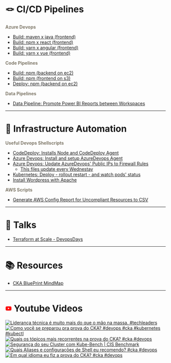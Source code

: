
# 🪢 CI/CD Pipelines

<strong><font color="#807a6b"> Azure Devops </font></strong>
- [Build: maven x java (frontend)](/AzureDevops/azdevops_build_maven_java_backend.yml)
- [Build: npm x react (frontend)](/AzureDevops/azdevops_build_npm_react_frontend.yml)
- [Build: yarn x angular (frontend)](/AzureDevops/azdevops_build_yarn_angular_frontend.yml)
- [Build: yarn x vue (frontend)](/AzureDevops/azdevops_build_yarn_vue_frontend.yml)


<strong><font color="#807a6b"> Code Pipelines </font></strong>
- [Build: npm (backend on ec2)](/CodePipelines/codepipelines_build_npm_backend_ec2_buildspec.yml)
- [Build: npm (frontend on s3)](/CodePipelines/codepipelines_build_npm_frontend_s3_buildspec.yml)
- [Deploy: npm (backend on ec2)](/CodePipelines/codepipelines_deploy_ec2_appspec_scripts/codepipelines_deploy_npm_backend_ec2_appspec.yml)

<strong><font color="#807a6b"> Data Pipelines </font></strong>
- [Data Pipeline: Promote Power BI Reports between Workspaces](/DataPipelines/powerbi_reports_promotion.ps1)

---
# 🔧 Infrastructure Automation

<strong><font color="#807a6b"> Useful Devops Shellscripts</font></strong>
- [CodeDeploy: Installs Node and CodeDeploy Agent](/UsefulDevopsShellScripts/ec2_userdata_codedeploy_interpreter.sh)
- [Azure Devops: Install and setup AzureDevops Agent](/UsefulDevopsShellScripts/azuredevops_agent_setup.sh)
- [Azure Devops: Update AzureDevops' Public IPs to Firewall Rules](/UsefulDevopsShellScripts/azuredevops_public_ips_grabber.sh)
   - [This files update every Wednestay](https://github.com/pedrosaxu/devops-templates/tree/main/UsefulDevopsShellScripts/azuredevops_public_ips)
- [Kubernetes: Deploy - rollout restart - and watch pods' status](/UsefulDevopsShellScripts/kubernetes_deployment_watcher.sh)
- [Install Wordpress with Apache](/UsefulDevopsShellScripts/wordpress_apache_setup.sh)

<strong><font color="#807a6b">AWS Scripts</font></strong>
- [Generate AWS Config Report for Uncompliant Resources to CSV](/AWS/aws_config.py)

---
# 🎤 Talks
- [Terraform at Scale - DevopsDays](/TerraformAtScale)

---
# 📚 Resources
- [CKA BluePrint MindMap](/HowToAceCKA/CKABluePrintMindMap.png)

---

# <img src=".github/images/youtube.png" alt="youtube" width="20"> Youtube Videos 
<!-- BEGIN YOUTUBE-CARDS -->
[![Liderança técnica é muito mais do que o mão na massa. #techleaders](https://ytcards.demolab.com/?id=9Lku33L9cJA&title=Lideran%C3%A7a+t%C3%A9cnica+%C3%A9+muito+mais+do+que+o+m%C3%A3o+na+massa.+%23techleaders&lang=en&timestamp=1715603086&background_color=%230d1117&title_color=%23ffffff&stats_color=%23dedede&max_title_lines=1&width=250&border_radius=5&duration=59 "Liderança técnica é muito mais do que o mão na massa. #techleaders")](https://www.youtube.com/watch?v=9Lku33L9cJA)
[![Como você se preparou pra prova do CKA? #devops #cka #kubernetes #kubectl](https://ytcards.demolab.com/?id=eDA477VtqWc&title=Como+voc%C3%AA+se+preparou+pra+prova+do+CKA%3F+%23devops+%23cka+%23kubernetes+%23kubectl&lang=en&timestamp=1715259628&background_color=%230d1117&title_color=%23ffffff&stats_color=%23dedede&max_title_lines=1&width=250&border_radius=5&duration=58 "Como você se preparou pra prova do CKA? #devops #cka #kubernetes #kubectl")](https://www.youtube.com/watch?v=eDA477VtqWc)
[![Quais os tópicos mais recorrentes na prova do CKA? #cka #devops](https://ytcards.demolab.com/?id=3dn1LHdxysg&title=Quais+os+t%C3%B3picos+mais+recorrentes+na+prova+do+CKA%3F+%23cka+%23devops&lang=en&timestamp=1714817715&background_color=%230d1117&title_color=%23ffffff&stats_color=%23dedede&max_title_lines=1&width=250&border_radius=5&duration=60 "Quais os tópicos mais recorrentes na prova do CKA? #cka #devops")](https://www.youtube.com/watch?v=3dn1LHdxysg)
[![Segurança do seu Cluster com Kube-Bench | CIS Benchmark](https://ytcards.demolab.com/?id=LfVNA1oQPjg&title=Seguran%C3%A7a+do+seu+Cluster+com+Kube-Bench+%7C+CIS+Benchmark&lang=en&timestamp=1714748427&background_color=%230d1117&title_color=%23ffffff&stats_color=%23dedede&max_title_lines=1&width=250&border_radius=5&duration=838 "Segurança do seu Cluster com Kube-Bench | CIS Benchmark")](https://www.youtube.com/watch?v=LfVNA1oQPjg)
[![Quais Aliases e configurações de Shell eu recomendo? #cka #devops](https://ytcards.demolab.com/?id=lYvR5Vf8euw&title=Quais+Aliases+e+configura%C3%A7%C3%B5es+de+Shell+eu+recomendo%3F+%23cka+%23devops&lang=en&timestamp=1714056000&background_color=%230d1117&title_color=%23ffffff&stats_color=%23dedede&max_title_lines=1&width=250&border_radius=5&duration=58 "Quais Aliases e configurações de Shell eu recomendo? #cka #devops")](https://www.youtube.com/watch?v=lYvR5Vf8euw)
[![Em qual idioma eu fiz a prova do CKA? #cka #devops](https://ytcards.demolab.com/?id=EDYROwEPV3Y&title=Em+qual+idioma+eu+fiz+a+prova+do+CKA%3F+%23cka+%23devops&lang=en&timestamp=1713998417&background_color=%230d1117&title_color=%23ffffff&stats_color=%23dedede&max_title_lines=1&width=250&border_radius=5&duration=38 "Em qual idioma eu fiz a prova do CKA? #cka #devops")](https://www.youtube.com/watch?v=EDYROwEPV3Y)
<!-- END YOUTUBE-CARDS -->
